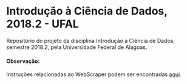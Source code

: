 # Introdução à Ciência de Dados, 2018.2 - UFAL
Repositório do projeto da disciplina Introdução à Ciência de Dados, semestre 2018.2, pela Universidade Federal de Alagoas. 

#### Observação:
Instruções relacionadas ao WebScraper podem ser encontradas [aqui]('https://github.com/victoraccete/ICD_20182/tree/webScraper').


